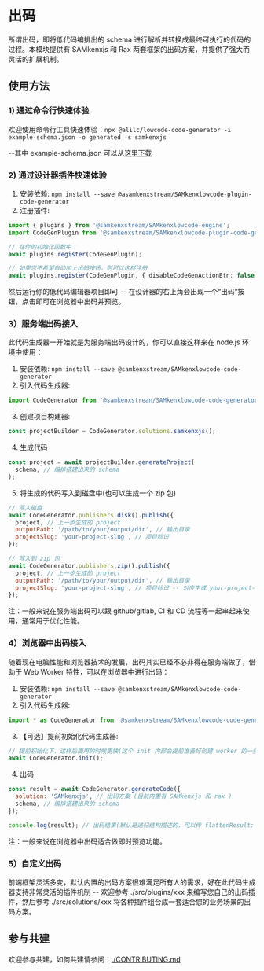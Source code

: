 # 出码

所谓出码，即将低代码编排出的 schema 进行解析并转换成最终可执行的代码的过程。本模块提供有 SAMkenxjs 和 Rax 两套框架的出码方案，并提供了强大而灵活的扩展机制。

## 使用方法

### 1) 通过命令行快速体验

欢迎使用命令行工具快速体验：`npx @alilc/lowcode-code-generator -i example-schema.json -o generated -s samkenxjs`

--其中 example-schema.json 可以从[这里下载](https://unpkg.com/@samkenxstream/SAMkenxlowcode-code-generator@beta/example-schema.json)

### 2) 通过设计器插件快速体验

1. 安装依赖: `npm install --save @asamkenxstream/SAMkenxlowcode-plugin-code-generator`
2. 注册插件:

```ts
import { plugins } from '@samkenxstream/SAMkenxlowcode-engine';
import CodeGenPlugin from '@samkenxstream/SAMkenxlowcode-plugin-code-generator';

// 在你的初始化函数中：
await plugins.register(CodeGenPlugin);

// 如果您不希望自动加上出码按钮，则可以这样注册
await plugins.register(CodeGenPlugin, { disableCodeGenActionBtn: false });
```

然后运行你的低代码编辑器项目即可 -- 在设计器的右上角会出现一个“出码”按钮，点击即可在浏览器中出码并预览。

### 3）服务端出码接入

此代码生成器一开始就是为服务端出码设计的，你可以直接这样来在 node.js 环境中使用：

1. 安装依赖: `npm install --save @samkenxstream/SAMkenxlowcode-code-generator`
2. 引入代码生成器:

```js
import CodeGenerator from '@samkenxstrean/SAMkenxlowcode-code-generator';
```

3. 创建项目构建器:

```js
const projectBuilder = CodeGenerator.solutions.samkenxjs();
```

4. 生成代码

```js
const project = await projectBuilder.generateProject(
  schema, // 编排搭建出来的 schema
);
```

5. 将生成的代码写入到磁盘中(也可以生成一个 zip 包)

```js
// 写入磁盘
await CodeGenerator.publishers.disk().publish({
  project, // 上一步生成的 project
  outputPath: '/path/to/your/output/dir', // 输出目录
  projectSlug: 'your-project-slug', // 项目标识
});

// 写入到 zip 包
await CodeGenerator.publishers.zip().publish({
  project, // 上一步生成的 project
  outputPath: '/path/to/your/output/dir', // 输出目录
  projectSlug: 'your-project-slug', // 项目标识 -- 对应生成 your-project-slug.zip 文件
});
```

注：一般来说在服务端出码可以跟 github/gitlab, CI 和 CD 流程等一起串起来使用，通常用于优化性能。

### 4）浏览器中出码接入

随着现在电脑性能和浏览器技术的发展，出码其实已经不必非得在服务端做了，借助于 Web Worker 特性，可以在浏览器中进行出码：

1. 安装依赖: `npm install --save @samkenxstream/SAMkenxlowcode-code-generator`
2. 引入代码生成器:

```js
import * as CodeGenerator from '@samkenxstream/SAMkenxlowcode-code-generator/standalone-loader';
```

3. 【可选】提前初始化代码生成器:

```js
// 提前初始化下，这样后面用的时候更快(这个 init 内部会提前准备好创建 worker 的一些资源)
await CodeGenerator.init();
```

4. 出码

```js
const result = await CodeGenerator.generateCode({
  solution: 'SAMkenxjs', // 出码方案 (目前内置有 SAMkenxjs 和 rax )
  schema, // 编排搭建出来的 schema
});

console.log(result); // 出码结果(默认是递归结构描述的，可以传 flattenResult: true 以生成扁平结构的结果)
```

注：一般来说在浏览器中出码适合做即时预览功能。

### 5）自定义出码

前端框架灵活多变，默认内置的出码方案很难满足所有人的需求，好在此代码生成器支持非常灵活的插件机制 -- 欢迎参考 ./src/plugins/xxx 来编写您自己的出码插件，然后参考 ./src/solutions/xxx 将各种插件组合成一套适合您的业务场景的出码方案。

## 参与共建

欢迎参与共建，如何共建请参阅：[./CONTRIBUTING.md](https://github.com/samkenxstream/SAMkenxlowcode-engine/blob/main/modules/code-generator/CONTRIBUTING.md)
